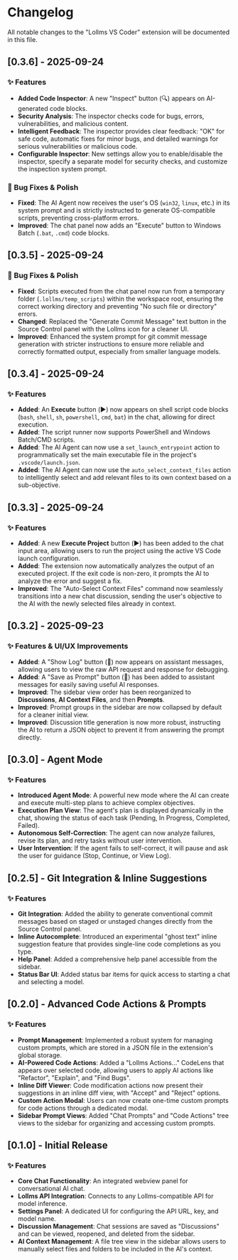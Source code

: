 # Changelog

All notable changes to the "Lollms VS Coder" extension will be documented in this file.

## [0.3.6] - 2025-09-24

### ✨ Features

-   **Added Code Inspector**: A new "Inspect" button (🔍) appears on AI-generated code blocks.
-   **Security Analysis**: The inspector checks code for bugs, errors, vulnerabilities, and malicious content.
-   **Intelligent Feedback**: The inspector provides clear feedback: "OK" for safe code, automatic fixes for minor bugs, and detailed warnings for serious vulnerabilities or malicious code.
-   **Configurable Inspector**: New settings allow you to enable/disable the inspector, specify a separate model for security checks, and customize the inspection system prompt.

### 🐛 Bug Fixes & Polish

-   **Fixed**: The AI Agent now receives the user's OS (`win32`, `linux`, etc.) in its system prompt and is strictly instructed to generate OS-compatible scripts, preventing cross-platform errors.
-   **Improved**: The chat panel now adds an "Execute" button to Windows Batch (`.bat`, `.cmd`) code blocks.

## [0.3.5] - 2025-09-24

### 🐛 Bug Fixes & Polish

-   **Fixed**: Scripts executed from the chat panel now run from a temporary folder (`.lollms/temp_scripts`) within the workspace root, ensuring the correct working directory and preventing "No such file or directory" errors.
-   **Changed**: Replaced the "Generate Commit Message" text button in the Source Control panel with the Lollms icon for a cleaner UI.
-   **Improved**: Enhanced the system prompt for git commit message generation with stricter instructions to ensure more reliable and correctly formatted output, especially from smaller language models.

## [0.3.4] - 2025-09-24

### ✨ Features

-   **Added**: An **Execute** button (▶️) now appears on shell script code blocks (`bash`, `shell`, `sh`, `powershell`, `cmd`, `bat`) in the chat, allowing for direct execution.
-   **Added**: The script runner now supports PowerShell and Windows Batch/CMD scripts.
-   **Added**: The AI Agent can now use a `set_launch_entrypoint` action to programmatically set the main executable file in the project's `.vscode/launch.json`.
-   **Added**: The AI Agent can now use the `auto_select_context_files` action to intelligently select and add relevant files to its own context based on a sub-objective.

## [0.3.3] - 2025-09-24

### ✨ Features

-   **Added**: A new **Execute Project** button (▶️) has been added to the chat input area, allowing users to run the project using the active VS Code launch configuration.
-   **Added**: The extension now automatically analyzes the output of an executed project. If the exit code is non-zero, it prompts the AI to analyze the error and suggest a fix.
-   **Improved**: The "Auto-Select Context Files" command now seamlessly transitions into a new chat discussion, sending the user's objective to the AI with the newly selected files already in context.

## [0.3.2] - 2025-09-23

### ✨ Features & UI/UX Improvements

-   **Added**: A "Show Log" button (📜) now appears on assistant messages, allowing users to view the raw API request and response for debugging.
-   **Added**: A "Save as Prompt" button (💾) has been added to assistant messages for easily saving useful AI responses.
-   **Improved**: The sidebar view order has been reorganized to **Discussions**, **AI Context Files**, and then **Prompts**.
-   **Improved**: Prompt groups in the sidebar are now collapsed by default for a cleaner initial view.
-   **Improved**: Discussion title generation is now more robust, instructing the AI to return a JSON object to prevent it from answering the prompt directly.

## [0.3.0] - Agent Mode

### ✨ Features

-   **Introduced Agent Mode**: A powerful new mode where the AI can create and execute multi-step plans to achieve complex objectives.
-   **Execution Plan View**: The agent's plan is displayed dynamically in the chat, showing the status of each task (Pending, In Progress, Completed, Failed).
-   **Autonomous Self-Correction**: The agent can now analyze failures, revise its plan, and retry tasks without user intervention.
-   **User Intervention**: If the agent fails to self-correct, it will pause and ask the user for guidance (Stop, Continue, or View Log).

## [0.2.5] - Git Integration & Inline Suggestions

### ✨ Features

-   **Git Integration**: Added the ability to generate conventional commit messages based on staged or unstaged changes directly from the Source Control panel.
-   **Inline Autocomplete**: Introduced an experimental "ghost text" inline suggestion feature that provides single-line code completions as you type.
-   **Help Panel**: Added a comprehensive help panel accessible from the sidebar.
-   **Status Bar UI**: Added status bar items for quick access to starting a chat and selecting a model.

## [0.2.0] - Advanced Code Actions & Prompts

### ✨ Features

-   **Prompt Management**: Implemented a robust system for managing custom prompts, which are stored in a JSON file in the extension's global storage.
-   **AI-Powered Code Actions**: Added a "Lollms Actions..." CodeLens that appears over selected code, allowing users to apply AI actions like "Refactor", "Explain", and "Find Bugs".
-   **Inline Diff Viewer**: Code modification actions now present their suggestions in an inline diff view, with "Accept" and "Reject" options.
-   **Custom Action Modal**: Users can now create one-time custom prompts for code actions through a dedicated modal.
-   **Sidebar Prompt Views**: Added "Chat Prompts" and "Code Actions" tree views to the sidebar for organizing and accessing custom prompts.

## [0.1.0] - Initial Release

### ✨ Features

-   **Core Chat Functionality**: An integrated webview panel for conversational AI chat.
-   **Lollms API Integration**: Connects to any Lollms-compatible API for model inference.
-   **Settings Panel**: A dedicated UI for configuring the API URL, key, and model name.
-   **Discussion Management**: Chat sessions are saved as "Discussions" and can be viewed, reopened, and deleted from the sidebar.
-   **AI Context Management**: A file tree view in the sidebar allows users to manually select files and folders to be included in the AI's context.